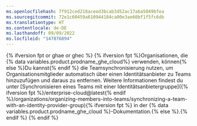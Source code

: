 ```yaml
---
ms.openlocfilehash: 7f912ced218aceed3bcab3d52ac17aba5049bfea
ms.sourcegitcommit: 72e1c60459a610944184ca00e3ae60bf1f5fc6db
ms.translationtype: HT
ms.contentlocale: de-DE
ms.lasthandoff: 09/09/2022
ms.locfileid: "147876894"
---
```

{% ifversion fpt or ghae or ghec %} {% ifversion fpt %}Organisationen, die {% data variables.product.prodname_ghe_cloud%} verwenden, können{% else %}Du kannst{% endif %} die Teamsynchronisierung nutzen, um Organisationsmitglieder automatisch über einen Identitätsanbieter zu Teams hinzuzufügen und daraus zu entfernen. Weitere Informationen findest du unter [Synchronisieren eines Teams mit einer Identitätsanbietergruppe]({% ifversion fpt %}/enterprise-cloud@latest{% endif %}/organizations/organizing-members-into-teams/synchronizing-a-team-with-an-identity-provider-group){% ifversion fpt %} in der {% data variables.product.prodname_ghe_cloud %}-Dokumentation.{% else %}.{% endif %} {% endif %}
